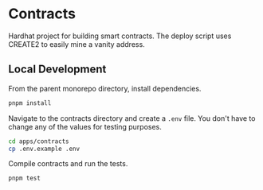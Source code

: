 # Contracts

Hardhat project for building smart contracts. The deploy script uses CREATE2 to easily mine a vanity address.

## Local Development

From the parent monorepo directory, install dependencies.

```bash
pnpm install
```

Navigate to the contracts directory and create a `.env` file. You don't have to change any of the values for testing purposes.

```bash
cd apps/contracts
cp .env.example .env
```

Compile contracts and run the tests.

```bash
pnpm test
```
